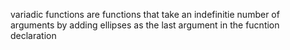 variadic functions are functions that take an indefinitie number of arguments by adding ellipses as the last argument in the fucntion declaration
